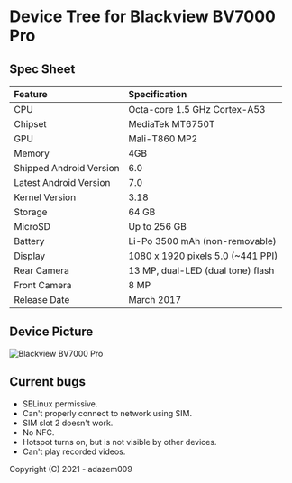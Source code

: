 # Device Tree for Blackview BV7000 Pro

## Spec Sheet

| Feature                 | Specification                                      |
| :---------------------- | :------------------------------------------------- |
| CPU                     | Octa-core 1.5 GHz Cortex-A53                       |
| Chipset                 | MediaTek MT6750T                                   |
| GPU                     | Mali-T860 MP2                                      |
| Memory                  | 4GB                                                |
| Shipped Android Version | 6.0                                                |
| Latest Android Version  | 7.0                                                |
| Kernel Version          | 3.18                                               |
| Storage                 | 64 GB                                              |
| MicroSD                 | Up to 256 GB                                       |
| Battery                 | Li-Po 3500 mAh (non-removable)                     |
| Display                 | 1080 x 1920 pixels 5.0 (~441 PPI)                  |
| Rear Camera             | 13 MP, dual-LED (dual tone) flash                  |
| Front Camera            | 8 MP                                               |
| Release Date            | March 2017                                         |

## Device Picture

![Blackview BV7000 Pro](https://www.giztop.com/media/catalog/product/cache/1d54c77235ad9c5000509537c351eadb/b/l/blackview_bv7000_pro-w_1.jpg "Blackview BV7000 Pro")

## Current bugs

- SELinux permissive.
- Can't properly connect to network using SIM.
- SIM slot 2 doesn't work.
- No NFC.
- Hotspot turns on, but is not visible by other devices.
- Can't play recorded videos.

Copyright (C) 2021 - adazem009
